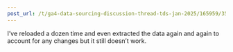 ```yaml
---
post_url: /t/ga4-data-sourcing-discussion-thread-tds-jan-2025/165959/358
---
```

I’ve reloaded a dozen time and even extracted the data again and again to account for any changes but it still doesn’t work.